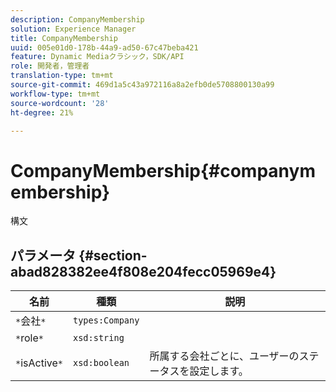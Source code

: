 ```yaml
---
description: CompanyMembership
solution: Experience Manager
title: CompanyMembership
uuid: 005e01d0-178b-44a9-ad50-67c47beba421
feature: Dynamic Mediaクラシック，SDK/API
role: 開発者，管理者
translation-type: tm+mt
source-git-commit: 469d1a5c43a972116a8a2efb0de5708800130a99
workflow-type: tm+mt
source-wordcount: '28'
ht-degree: 21%

---
```



# CompanyMembership{#companymembership}

構文

## パラメータ {#section-abad828382ee4f808e204fecc05969e4}

| 名前 | 種類 | 説明 |
|---|---|---|
| `*`会社`*` | `types:Company` |  |
| `*`role`*` | `xsd:string` |  |
| `*`isActive`*` | `xsd:boolean` | 所属する会社ごとに、ユーザーのステータスを設定します。 |

